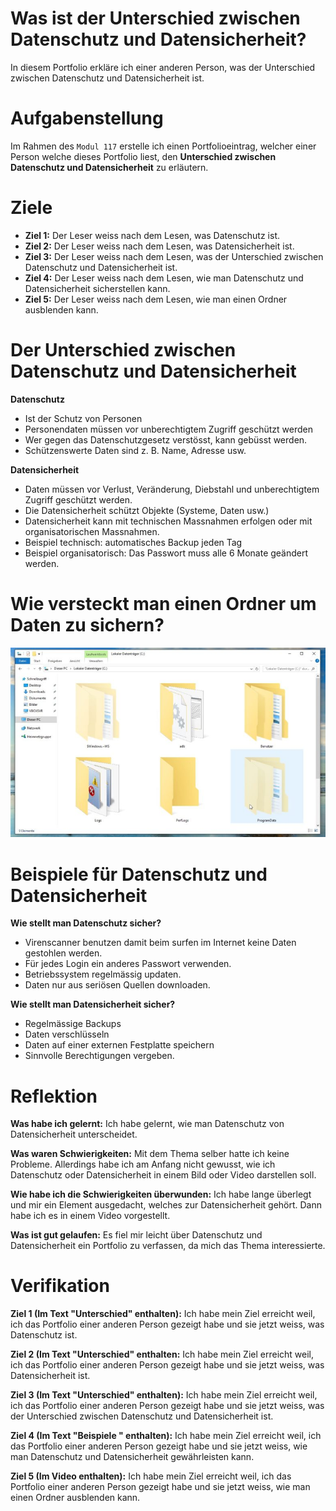 # Was ist der Unterschied zwischen Datenschutz und Datensicherheit?
In diesem Portfolio erkläre ich einer anderen Person, was der Unterschied zwischen Datenschutz und Datensicherheit ist.

# Aufgabenstellung
Im Rahmen des `Modul 117` erstelle ich einen Portfolioeintrag, welcher einer Person welche dieses Portfolio liest, den **Unterschied zwischen Datenschutz und Datensicherheit** zu erläutern.

# Ziele
- **Ziel 1:** Der Leser weiss nach dem Lesen, was Datenschutz ist.
- **Ziel 2:** Der Leser weiss nach dem Lesen, was Datensicherheit ist.
- **Ziel 3:** Der Leser weiss nach dem Lesen, was der Unterschied zwischen Datenschutz und Datensicherheit ist.
- **Ziel 4:** Der Leser weiss nach dem Lesen, wie man Datenschutz und Datensicherheit sicherstellen kann.
- **Ziel 5:** Der Leser weiss nach dem Lesen, wie man einen Ordner ausblenden kann.

# Der Unterschied zwischen Datenschutz und Datensicherheit
**Datenschutz**
- Ist der Schutz von Personen
- Personendaten müssen vor unberechtigtem Zugriff geschützt werden
- Wer gegen das Datenschutzgesetz verstösst, kann gebüsst werden.
- Schützenswerte Daten sind z. B. Name, Adresse usw.

**Datensicherheit**
- Daten müssen vor Verlust, Veränderung, Diebstahl und unberechtigtem Zugriff geschützt werden.
- Die Datensicherheit schützt Objekte (Systeme, Daten usw.)
- Datensicherheit kann mit technischen Massnahmen erfolgen oder mit organisatorischen Massnahmen.
- Beispiel technisch: automatisches Backup jeden Tag
- Beispiel organisatorisch: Das Passwort muss alle 6 Monate geändert werden.

# Wie versteckt man einen Ordner um Daten zu sichern?
[![Zum Video!](https://github.com/oli-kis/oli-kis/blob/oli-kis/img/Versteckte_Dateien_04-780x470.jpg?raw=true)](https://youtu.be/vQUsZ38IJYM)


# Beispiele für Datenschutz und Datensicherheit
**Wie stellt man Datenschutz sicher?**
- Virenscanner benutzen damit beim surfen im Internet keine Daten gestohlen werden.
- Für jedes Login ein anderes Passwort verwenden.
- Betriebssystem regelmässig updaten.
- Daten nur aus seriösen Quellen downloaden.

**Wie stellt man Datensicherheit sicher?**

- Regelmässige Backups
- Daten verschlüsseln
- Daten auf einer externen Festplatte speichern
- Sinnvolle Berechtigungen vergeben.

# Reflektion
**Was habe ich gelernt:** Ich habe gelernt, wie man Datenschutz von Datensicherheit unterscheidet.

**Was waren Schwierigkeiten:** Mit dem Thema selber hatte ich keine Probleme. Allerdings habe ich am Anfang nicht gewusst, wie ich Datenschutz oder Datensicherheit in einem Bild oder Video darstellen soll.

**Wie habe ich die Schwierigkeiten überwunden:** Ich habe lange überlegt und mir ein Element ausgedacht, welches zur Datensicherheit gehört. Dann habe ich es in einem Video vorgestellt.

**Was ist gut gelaufen:** Es fiel mir leicht über Datenschutz und Datensicherheit ein Portfolio zu verfassen, da mich das Thema interessierte.

# Verifikation
**Ziel 1 (Im Text "Unterschied" enthalten):** Ich habe mein Ziel erreicht weil, ich das Portfolio einer anderen Person gezeigt habe und sie jetzt weiss, was Datenschutz ist.

**Ziel 2 (Im Text "Unterschied" enthalten:** Ich habe mein Ziel erreicht weil, ich das Portfolio einer anderen Person gezeigt habe und sie jetzt weiss, was Datensicherheit ist.

**Ziel 3 (Im Text "Unterschied" enthalten):** Ich habe mein Ziel erreicht weil, ich das Portfolio einer anderen Person gezeigt habe und sie jetzt weiss, was der Unterschied zwischen Datenschutz und Datensicherheit ist.

**Ziel 4 (Im Text "Beispiele " enthalten):** Ich habe mein Ziel erreicht weil, ich das Portfolio einer anderen Person gezeigt habe und sie jetzt weiss, wie man Datenschutz und Datensicherheit gewährleisten kann.

**Ziel 5 (Im Video enthalten):** Ich habe mein Ziel erreicht weil, ich das Portfolio einer anderen Person gezeigt habe und sie jetzt weiss, wie man einen Ordner ausblenden kann.
